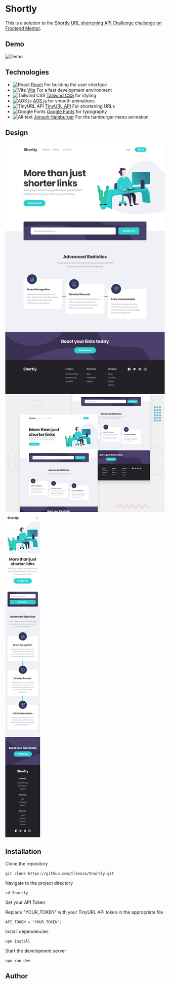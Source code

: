 # **Shortly**

This is a solution to the [Shortly URL shortening API Challenge challenge on Frontend Mentor](https://www.frontendmentor.io/challenges/url-shortening-api-landing-page-2ce3ob-G).

## Demo

![Demo]()

## Technologies

- ![React](https://cdn.simpleicons.org/react/61DAFB?size=20 "react") [React](https://react.dev/) For building the user interface
- ![Vite](https://cdn.simpleicons.org/vite/646CFF?size=20) [Vite](https://vitejs.dev/) For a fast development environment
- ![Tailwind CSS](https://cdn.simpleicons.org/tailwindcss/06B6D4?size=20) [Tailwind CSS](https://tailwindcss.com/) for styling
- ![AOS.js](https://cdn.simpleicons.org/javascript/FFD700?size=20) [AOS.js](https://michalsnik.github.io/aos/) for smooth animations
- ![TinyURL API](https://cdn.simpleicons.org/imgur/0077B5?size=20) [TinyURL API](https://tinyurl.com/) For shortening URLs
- ![Google Fonts](https://cdn.simpleicons.org/google/4285F4?size=20) [Google Fonts](https://fonts.google.com/) for typography
- <img src="https://jonsuh.com/hamburgers/favicon.ico" style="height:20px;" alt="Alt text" title="Optional title"> [Jonsuh Hamburger](https://jonsuh.com/hamburgers/) For the hamburger menu animation

## Design

<img src="./public/design/desktop-design.jpg">
<img src="./public/design/desktop-preview.jpg">
<img src="./public/design/mobile-design.jpg">

## Installation

Clone the repository

```shell
git clone https://github.com/Ilkenza/Shortly.git
```

Navigate to the project directory

```shell
cd Shortly
```

Set your API Token

Replace "YOUR_TOKEN" with your TinyURL API token in the appropriate file

```shell
API_TOKEN = "YOUR_TOKEN";
```

Install dependencies

```shell
npm install
```

Start the development server

```shell
npm run dev
```

## Author
